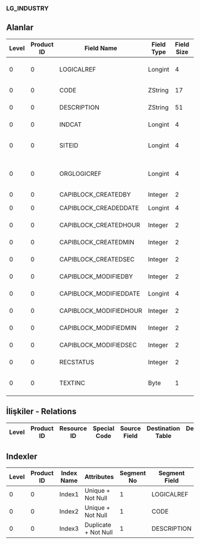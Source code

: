 ### LG_INDUSTRY

## Alanlar

**Level**|**Product ID**|**Field Name**|**Field Type**|**Field Size**|**Field Offset**|**Türkçe Açıklama**|**Expression**
-----|-----|-----|-----|-----|-----|-----|-----
0|0|LOGICALREF|Longint|4|0|Ayrıntılı Açıklama İçerir|Contains Detail Description
0|0|CODE|ZString|17|4|Sektör kodu|Sector Code
0|0|DESCRIPTION|ZString|51|21|Sektör açıklaması|Sector Description
0|0|INDCAT|Longint|4|72|Sektör kategorisi|Sector Category
0|0|SITEID|Longint|4|76|Veri Merkezi|Data Processing Site
0|0|ORGLOGICREF|Longint|4|80|Orijinal Kayıt Log. Ref.|Original Record Logical Reference
0|0|CAPIBLOCK_CREATEDBY|Integer|2|84|Oluşturan|Created By
0|0|CAPIBLOCK_CREADEDDATE|Longint|4|86|Oluşturulma Tarihi|Created Date
0|0|CAPIBLOCK_CREATEDHOUR|Integer|2|90|Oluşturulma Saati|Created Hour
0|0|CAPIBLOCK_CREATEDMIN|Integer|2|92|Oluşturulma Dakikası|Created Minute
0|0|CAPIBLOCK_CREATEDSEC|Integer|2|94|Oluşturulma Saniyesi|Created Second
0|0|CAPIBLOCK_MODIFIEDBY|Integer|2|96|Değiştiren|Modified By
0|0|CAPIBLOCK_MODIFIEDDATE|Longint|4|98|Değiştirilme Tarihi|Modified Date
0|0|CAPIBLOCK_MODIFIEDHOUR|Integer|2|102|Değiştirilme Saati|Modified Hour
0|0|CAPIBLOCK_MODIFIEDMIN|Integer|2|104|Değiştirilme Dakikası|Modified Minute
0|0|CAPIBLOCK_MODIFIEDSEC|Integer|2|106|Değiştirilme Saniyesi|Modified Second
0|0|RECSTATUS|Integer|2|108|Kayıt Durumu|Record Status
0|0|TEXTINC|Byte|1|110|Ayrıntılı Açıklama İçerir|Contains Detail Description

## İlişkiler - Relations
**Level**|**Product ID**|**Resource ID**|**Special Code**|**Source Field**|**Destination Table**|**Destination Field**|**Relation Type**|**Extra Condition**
-----|-----|-----|-----|-----|-----|-----|-----|-----

## Indexler
**Level**|**Product ID**|**Index Name**|**Attributes**|**Segment No**|**Segment Field**|**Sense**
-----|-----|-----|-----|-----|-----|-----
0|0|Index1|Unique + Not Null|1|LOGICALREF|Ascending
0|0|Index2|Unique + Not Null|1|CODE|Ascending
0|0|Index3|Duplicate + Not Null|1|DESCRIPTION|Ascending
